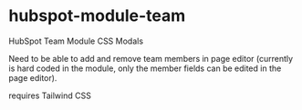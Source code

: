 # hubspot-module-team

HubSpot Team Module CSS Modals

Need to be able to add and remove team members in page editor (currently is hard coded in the module, only the member fields can be edited in the page editor).

requires Tailwind CSS
<script src="https://cdn.tailwindcss.com?plugins=forms,typography,aspect-ratio,line-clamp"></script>
<script src="https://cdn.tailwindcss.com"></script>
<link rel="stylesheet" href="https://rsms.me/inter/inter.css">
